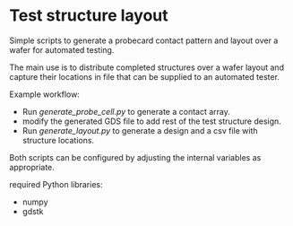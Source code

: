# Test structure layout
Simple scripts to generate a probecard contact pattern and layout over a wafer for automated testing.

The main use is to distribute completed structures over a wafer layout and capture their locations in file that can be supplied to an automated tester.

Example workflow:

- Run _generate_probe_cell.py_ to generate a contact array.
- modify the generated GDS file to add rest of the test structure design.
- Run _generate_layout.py_ to generate a design and a csv file with structure locations.

Both scripts can be configured by adjusting the internal variables as appropriate.

required Python libraries:
- numpy
- gdstk
